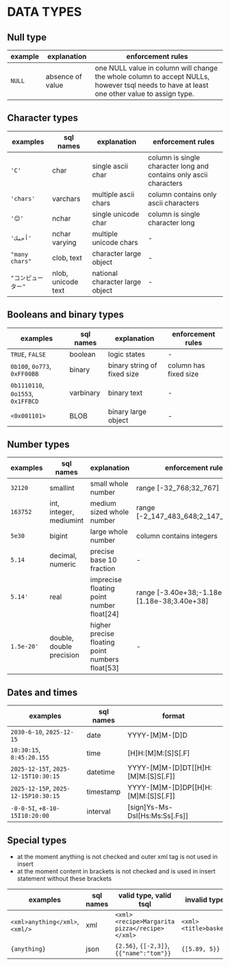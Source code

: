 # DATA TYPES
## Null type
| example | explanation | enforcement rules |
| - | - | - |
| `NULL` | absence of value | one NULL value in column will change the whole column to accept NULLs, however tsql needs to have at least one other value to assign type.

## Character types
| examples | sql names | explanation | enforcement rules |
| - | - | - | - |
| `'C'` | char | single ascii char | column is single character long and contains only ascii characters
| `'chars'` | varchars | multiple ascii chars | column contains only ascii characters
| `'😊'` | nchar | single unicode char | column is single character long
| `'أحبك'` | nchar varying | multiple unicode chars | -
| `"many chars"` | clob, text | character large object | -
| `"コンピューター"` | nlob, unicode text | national character large object | -

## Booleans and binary types
| examples | sql names | explanation | enforcement rules |
| - | - | - | - |
| `TRUE`, `FALSE` | boolean | logic states | -
| `0b100`, `0o773`, `0xFF00BB` | binary | binary string of fixed size | column has fixed size
| `0b1110110`, `0o1553`, `0x1FFBCD` | varbinary | binary text | -
| `<0x001101>` | BLOB | binary large object | -

## Number types
| examples | sql names | explanation | enforcement rules |
| - | - | - | - |
|`32120` | smallint | small whole number | range [-32_768;32_767]
|`163752` | int, integer, mediumint | medium sized whole number | range [-2_147_483_648;2_147_483_647]
|`5e30` | bigint | large whole number | column contains integers
|`5.14` | decimal, numeric | precise base 10 fraction | -
|`5.14'` | real | imprecise floating point number float[24] | range [-3.40e+38;-1.18e-38] or [1.18e-38;3.40e+38]
|`1.5e-20'` | double, double precision | higher precise floating point numbers float[53] | -

## Dates and times
| examples | sql names | format |
| - | - | - |
| `2030-6-10`, `2025-12-15` | date | YYYY-[M]M-[D]D |
|`10:30:15`, `8:45:20.155` | time | [H]H:[M]M:[S]S[.F] |
|`2025-12-15T`, `2025-12-15T10:30:15` | datetime | YYYY-[M]M-[D]DT[[H]H:[M]M:[S]S[.F]] |
| `2025-12-15P`, `2025-12-15P10:30:15` | timestamp | YYYY-[M]M-[D]DP[[H]H:[M]M:[S]S[.F]] |
| `-0-0-5I`, `+8-10-15I10:20:00` | interval | [sign]Ys-Ms-DsI[Hs:Ms:Ss[.Fs]]

## Special types
* at the moment anything is not checked and outer xml tag is not used in insert
* at the moment content in brackets is not checked and is used in insert statement without these brackets

| examples | sql names | valid type, valid tsql | invalid type, valid tsql |
| - | - | - | - |
| `<xml>anything</xml>`, `<xml/>` | xml | `<xml><recipe>Margarita pizza</recipe></xml>` | `<xml><title>basketball</xml>`
| `{anything}` | json | `{2.56}`, `{[-2,3]}`, `{{"name":"tom"}}` | `{[5.89, 5}}`
